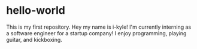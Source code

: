 # hello-world
This is my first repository.
Hey my name is i-kyle!
I'm currently interning as a software engineer for a startup company!
I enjoy programming, playing guitar, and kickboxing.
